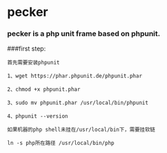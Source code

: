 # pecker
### pecker is a php unit frame based on phpunit.

###first step:

	首先需要安装phpunit

	1、wget https://phar.phpunit.de/phpunit.phar

	2、chmod +x phpunit.phar

	3、sudo mv phpunit.phar /usr/local/bin/phpunit

	4、phpunit --version

	如果机器的php shell未挂在/usr/local/bin下，需要挂软链

	ln -s php所在路径 /usr/local/bin/php
